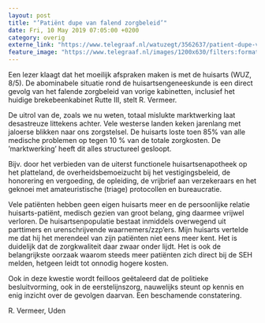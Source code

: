 ```yaml
---
layout: post
title: "’Patiënt dupe van falend zorgbeleid’"
date: Fri, 10 May 2019 07:05:00 +0200
category: overig
externe_link: "https://www.telegraaf.nl/watuzegt/3562637/patient-dupe-van-falend-zorgbeleid"
feature_image: "https://www.telegraaf.nl/images/1200x630/filters:format(jpeg):quality(80)/cdn-kiosk-api.telegraaf.nl/da0031aa-726e-11e9-9c2d-02d1dbdc35d1.jpg"
---
```


<p class="intro">Een lezer klaagt dat het moeilijk afspraken maken is met de huisarts (WUZ, 8/5). De abominabele situatie rond de huisartsengeneeskunde is een direct gevolg van het falende zorgbeleid van vorige kabinetten, inclusief het huidige brekebeenkabinet Rutte III, stelt R. Vermeer.</p> <p>De uitrol van de, zoals we nu weten, totaal mislukte marktwerking laat desastreuze littekens achter. Vele westerse landen keken jarenlang met jaloerse blikken naar ons zorgstelsel. De huisarts loste toen 85% van alle medische problemen op tegen 10 % van de totale zorgkosten.  De ’marktwerking’ heeft dit alles structureel gesloopt.</p><p>Bijv. door het verbieden van de uiterst functionele huisartsenapotheek op het platteland, de overheidsbemoeizucht bij het vestigingsbeleid, de honorering en vergoeding, de opleiding, de vrijbrief aan verzekeraars en het geknoei met amateuristische (triage) protocollen en bureaucratie.</p><p>Vele patiënten hebben geen eigen huisarts meer en de persoonlijke relatie huisarts-patiënt, medisch gezien van groot belang, ging daarmee vrijwel verloren. De huisartsenpopulatie bestaat inmiddels overwegend uit parttimers en  urenschrijvende waarnemers/zzp’ers. Mijn huisarts vertelde me dat hij het merendeel van zijn patiënten niet eens meer kent. Het is duidelijk dat de zorgkwaliteit daar zwaar onder lijdt. Het is ook de belangrijkste oorzaak waarom steeds meer patiënten zich direct bij de SEH melden, hetgeen leidt tot onnodig hogere kosten.</p><p>Ook in deze kwestie wordt feilloos geëtaleerd dat de politieke besluitvorming, ook in de eerstelijnszorg, nauwelijks steunt op kennis en enig inzicht over de gevolgen daarvan. Een beschamende constatering.</p><p>R. Vermeer, Uden</p>
